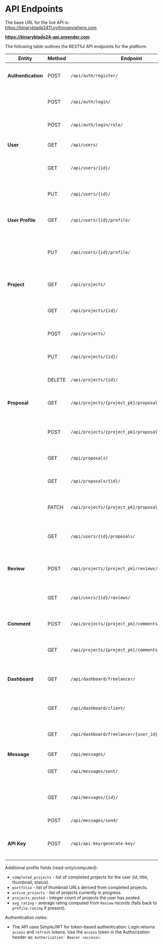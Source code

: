 # API Endpoints

The base URL for the live API is:
https://binaryblade2411.pythonanywhere.com

 **https://binaryblade24-api.onrender.com**


The following table outlines the RESTful API endpoints for the platform.

| Entity         | Method | Endpoint                               | Description                                                      |
| -------------- | ------ | -------------------------------------- | ---------------------------------------------------------------- |
| **Authentication** | POST   | `/api/auth/register/`                  | Creates a new user (Freelancer or Client).                       |
|                | POST   | `/api/auth/login/`                     | Authenticates a user and returns a token.                        |
|                | POST   | `/api/auth/login/role/`                | Authenticates a user with a specific role.                       |
| **User**           | GET    | `/api/users/`                          | Retrieves a list of all users.                                   |
|                | GET    | `/api/users/{id}/`                     | Retrieves a specific user's public profile.                      |
|                | PUT    | `/api/users/{id}/`                     | Updates the authenticated user's details.                        |
| **User Profile**   | GET    | `/api/users/{id}/profile/`             | Retrieves the detailed profile for a user.                       |
|                | PUT    | `/api/users/{id}/profile/`             | Creates or updates the detailed profile for the authenticated user.|
| **Project**        | GET    | `/api/projects/`                       | Retrieves a list of all open projects.                           |
|                | GET    | `/api/projects/{id}/`                  | Retrieves a specific project's details.                          |
|                | POST   | `/api/projects/`                       | Creates a new project (Client only).                             |
|                | PUT    | `/api/projects/{id}/`                  | Updates an existing project (Client only).                       |
|                | DELETE | `/api/projects/{id}/`                  | Deletes a project (Client only).                                 |
| **Proposal**       | GET    | `/api/projects/{project_pk}/proposals/`| Retrieves all proposals for a specific project.                  |
|                | POST   | `/api/projects/{project_pk}/proposals/`| Submits a new proposal to a project (Freelancer only).           |
|                | GET    | `/api/proposals/`                      | Retrieves a list of all proposals.                               |
|                | GET    | `/api/proposals/{id}/`                 | Retrieves a specific proposal's details.                         |
|                | PATCH  | `/api/projects/{project_pk}/proposals/{id}/status/` | Client accepts or rejects a proposal.               |
|                | GET    | `/api/users/{id}/proposals/`           | Retrieves all proposals submitted by a specific freelancer.      |
| **Review**         | POST   | `/api/projects/{project_pk}/reviews/`  | Client submits a review/rating for a freelancer.                 |
|                | GET    | `/api/users/{id}/reviews/`             | Retrieves all reviews received by a user.                        |
| **Comment**        | POST   | `/api/projects/{project_pk}/comments/` | Adds a comment to a specific project.                            |
|                | GET    | `/api/projects/{project_pk}/comments/` | Retrieves all comments for a specific project.                   |
| **Dashboard**      | GET    | `/api/dashboard/freelancer/`           | Retrieves metrics for the freelancer dashboard.                  |
|                | GET    | `/api/dashboard/client/`               | Retrieves metrics for the client dashboard.                      |
|                | GET    | `/api/dashboard/freelancer/{user_id}/` | Retrieves metrics for a specific freelancer.                     |
| **Message**        | GET    | `/api/messages/`                       | Retrieves the user's inbox.                                      |
|                | GET    | `/api/messages/sent/`                  | Retrieves the user's sent messages.                              |
|                | GET    | `/api/messages/{id}/`                  | Retrieves a single message and marks it as read.                 |
|                | POST   | `/api/messages/send/`                  | Sends a new message.                                             |
| **API Key**        | POST   | `/api/api-key/generate-key/`           | Generates a new API key for the authenticated user.              |

Additional profile fields (read-only/computed):

- `completed_projects` - list of completed projects for the user (id, title, thumbnail, status).
- `portfolio` - list of thumbnail URLs derived from completed projects.
- `active_projects` - list of projects currently in progress.
- `projects_posted` - integer count of projects the user has posted.
- `avg_rating` - average rating computed from `Review` records (falls back to `profile.rating` if present).

Authentication notes:

- The API uses SimpleJWT for token-based authentication. Login returns `access` and `refresh` tokens. Use the `access` token in the Authorization header as: `Authorization: Bearer <access>`.

